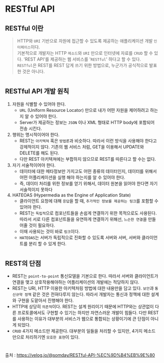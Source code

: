 # RESTful API

## RESTful 이란
> HTTP와 `URI` 기반으로 자원에 접근할 수 있도록 제공하는 애플리케이션 개발 `인터페이스`이다.  
기본적으로 개발자는 HTTP `메소드`와 `URI` 만으로 인터넷에 자료를 `CRUD` 할 수 있다.
'REST API'를 제공하는 웹 서비스를 '`RESTful`' 하다고 할 수 있다.  
`RESTful`은 REST를 REST 답게 쓰기 위한 방법으로, 누군가가 공식적으로 발표한 것은 아니다.
#
## RESTful API 개발 원칙
1. 자원을 식별할 수 있어야 한다.
    - `URL` (Uniform Resource Locator) 만으로 내가 어떤 자원을 제어하려고 하는지 알 수 있어야 한다.
    - Server가 제공하는 정보는 `JSON` 이나 XML 형태로 HTTP body에 포함되어 전송 시킨다.
1. 행위는 명시적이어야 한다.
    - REST는 `아키텍쳐` 혹은 `방법론`과 비슷하다. 따라서 이런 방식을 사용해야 한다고 강제적이지 않다. 기존의 웹 서비스 처럼, GET을 이용해서 UPDATE와 DELETE를 해도 된다.
    - 다만 REST 아키텍쳐에는 부합하지 않으므로 REST를 따른다고 할 수는 없다.
1. 자기 서술적이어야 한다.
    - 데이터에 대한 메타정보만 가지고도 어떤 종류의 데이터인지, 데이터를 위해서 어떤 어플리케이션을 실행 해야 하는지를 알 수 있어야 한다.
    - 즉, 데이터 처리를 위한 정보를 얻기 위해서, 데이터 원본을 읽어야 한다면 자기 서술적이지 못하다
1. HATEOAS (Hypermedia as the Engine of Application State)
    - 클라이언트 요청에 대해 `응답`을 할 때, `추가적인 정보를 제공하는 링크`를 포함할 수 있어야 한다.
    - REST는 `독립적`으로 컴포넌트들을 손쉽게 연결하기 위한 목적으로도 사용된다. 따라서 서로 다른 컴포넌트들을 유연하게 연결하기 위해선, `느슨한 연결`을 만들어줄 것이 필요하다.
    - 이때 사용되는 것이 바로 `링크`이다.
    - `HATEOAS`는 서버가 독립적으로 진화할 수 있도록 서버와 서버, 서버와 클라이언트를 분리 할 수 있게 한다.
#
## REST의 단점
- REST는 `point-to-point` 통신모델을 기본으로 한다. 따라서 서버와 클라이언트가 연결을 맺고 상호작용해야하는 어플리케이션의 개발에는 적당하지 않다.
- REST는 URI, HTTP 이용한 아키텍처링 방법에 대한 내용만을 담고 있다. `보안`과 `통신규약 정책` 같은 것은 전혀다루지 않는다. 따라서 개발자는 통신과 정책에 대한 설계와 구현을 도맡아서 진행해야 한다.
- HTTP에 상당히 `의존적`이다. REST는 설계 원리이기 때문에 HTTP와는 상관없이 다른 프로토콜에서도 구현할 수 있기는 하지만 자연스러운 개발이 힘들다. 다만 REST를 사용하는 이유가 대부분의 서비스가 웹으로 통합되는 상황이기에 큰 단점이 아니게 되었다.
- `CRUD` 4가지 메소드만 제공한다. 대부분의 일들을 처리할 수 있지만, 4가지 메소드 만으로 처리하기엔 `모호한 표현`이 있다.

#
출처 : https://velog.io/@somday/RESTful-API-%EC%9D%B4%EB%9E%80